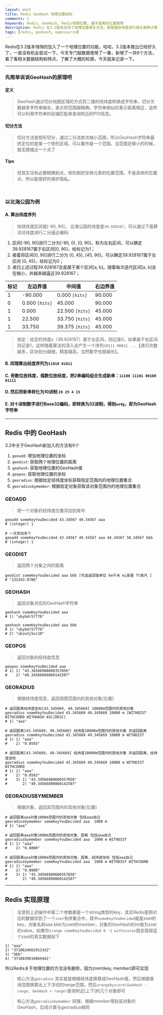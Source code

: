 ```yaml
---
layout: post
title: Redis GeoHash 地理位置结构
comments: 1
keywords: Redis, GeoHash, Redis地理位置, 基于距离的位置推荐
description: Redis 在3.2版本支持了地理位置相关方法，能根据经纬度进行相关推荐计算，找到附近推荐数据
tags: [redis, geohash, opensource]
---
```


Redis在3.2版本悄悄的加入了一个地理位置的功能，哈哈，3.2版本推出已经好久了，一直没有机会尝试一下，今天专门敲数据使用了一番，新增了一共6个方法，看了看相关数据结构和特点，了解了大概的轮廓，今天就来记录一下。

----

### 先简单说说GeoHash的原理吧

#### 定义
>GeoHash通过切分地图区域的方式将二维的经纬度转换成字符串，切分次数越多字符串越长，表示的范围越精确。字符串相似的表示距离相近，这样可以利用字符串的前缀匹配来查询附近的POI信息。

#### 切分方法
>切分方法是矩形切分，通过二分法依次缩小范围，所以GeoHash字符串最终定位的是某一个矩形区域，可以看作是一个范围，当范围足够小的时候，就无限接近一个点了

#### Tips
>但其实没有必要精确到点，矩形刚好反映元素的位置范围，不是具体的位置点，所以能很好的保护隐私。

<br>

### 以北海公园为例

#### A. 算出纬度序列

>地球纬度区间是[-90, 90]， 北海公园的纬度是`39.928167`，可以通过下面算法对纬度进行二分逼近编码:

1. 区间[-90, 90]进行二分为[-90, 0), [0, 90]，称为左右区间，可以确定39.928167属于右区间[0, 90]，给标记为1；
2. 接着将区间[0, 90]进行二分为 [0, 45), [45, 90]，可以确定39.928167属于左区间 [0, 45)，给标记为0；
3. 递归上述过程39.928167总是属于某个区间[a, b]。随着每次迭代区间[a, b]总在缩小，并越来越逼近39.928167；


| 标记 | 左边界值 | 中间值 | 右边界值 |
| ------| ------ | ------ | ------ |
| 1 | -90.000 | 0.000 `[hits]` | 90.000 |
| 0 | 0.000 `[hits]` | 45.000 | 90.000 |
| 1 | 0.000 | 22.500 `[hits]` | 45.000 |
| 1 | 22.500 | 33.750 `[hits]` | 45.000 |
| 1 | 33.750 | 39.375 `[hits]` | 45.000 |

>规定：给定的纬度x（39.928167）属于左区间，则记录0，如果属于右区间则记录1，这样随着算法的深入会产生一个序列`10111 00011 ...`【递归次数越多，区块划分越细，精度越高，当然数字也就越长】。

#### B. 同理算出经度序列为`11010 01011`

#### C. 奇数位放纬度，偶数位放经度，把2串编码组合生成新串：`11100 11101 00100 01111`

#### D. 然后将新串转化为10进制 `28 29 4 15`

#### E. 对十进制数字进行Base32编码，即转换为32进制，得到`wx4g`，即为GeoHash字符串

----

## Redis 中的 GeoHash

3.2中关于GeoHash新加入的方法有6个

1. `geoadd`: 增加地理位置的坐标
2. `geodist`: 获取两个地理位置的距离
3. `geohash`: 获取地理位置的GeoHash值
4. `geopos`: 获取地理位置的坐标
5. `georadius`: 根据给定经纬度坐标获取指定范围内的地理位置集合
6. `georadiusbymember`: 根据给定对象获取该对象范围内的地理位置集合

### GEOADD

> 把一个对象的经纬度位置添加到库中

```
geoadd someKeyYouDecided 43.34567 49.34567 aaa
# (integer) 1

# 一次添加多个
geoadd someKeyYouDecided 43.34567 49.34567 aaa 44.34567 50.34567 bbb
# (integer) 1
```

### GEODIST

> 返回两个对象之间的距离

```
geodist someKeyYouDecided aaa bbb [可选返回值单位 km千米 mi英里 ft英尺 ]
# "132343.9786"
```

### GEOHASH

> 返回对象对应的GeoHash字符串

```
geohash someKeyYouDecided aaa
# 1) "ubybdr57770"

geohash someKeyYouDecided aaa bbb
# 1) "ubybdr57770"
# 2) "ubzw3j5sc10"
```

### GEOPOS

> 返回对象的经纬度信息

```
geopos someKeyYouDecided aaa
# 1) 1) "43.34566980600357056"
#    2) "49.34566890860142507"
```

### GEORADIUS

> 根据经纬度信息，返回周围范围内的其他对象[位置]

```
# 返回距离经纬度坐标[43.345669, 49.345669] 10000m范围内的其他对象
georadius someKeyYouDecided 43.345669 49.345669 10000 m [WITHDIST WITHCOORD WITHHASH ASC|DESC]
# 1) "aaa"

# 返回距离[43.345669, 49.345669] 经纬度10000m范围内的其他对象 并返回距离
georadius someKeyYouDecided 43.345669 49.345669 10000 m WITHDIST
# 1) 1) "aaa"
#    2) "0.0593"

# 返回距离[43.345669, 49.345669] 经纬度10000m范围内的其他对象 并返回距离、经纬度坐标
georadius someKeyYouDecided 43.345669 49.345669 10000 m WITHDIST WITHCOORD
# 1) 1) "aaa"
#    2) "0.0593"
#    3) 1) "43.34566980600357056"
#       2) "49.34566890860142507"
```

### GEORADIUSBYMEMBER

> 根据对象，返回其范围内的其他对象[位置]

```
# 返回距离aaa对象1000m范围内的其他对象 包括aaa自己
georadiusbymember someKeyYouDecided aaa  1000 m
# 1) "aaa"

# 返回距离aaa对象1000m范围内的其他对象、距离 包括aaa自己
georadiusbymember someKeyYouDecided aaa  1000 m WITHDIST
# 1) 1) "aaa"
#    2) "0.0000"

# 返回距离aaa对象1000m范围内的其他对象、距离、经纬度坐标 包括aaa自己
georadiusbymember someKeyYouDecided aaa  1000 m WITHDIST WITHCOORD
# 1) 1) "aaa"
#    2) "0.0000"
#    3) 1) "43.34566980600357056"
#       2) "49.34566890860142507"
```

-----

## Redis 实现原理

>注意到上述操作中第二个参数都是一个string类型的key，其实Redis是把对应的数据存到了一个`zset`有序集合中，其中`someKeyYouDecided`就是zset的key，对象名称aaa bbb为zset的member，对象的GeoHash的int值为zset的value，如果你`zrange someKeyYouDecided 0 -1 withscores`就会窥探这个zset的真实数据如下

```
1) "aaa"
2) "3710624661911432"
3) "bbb"
4) "3710839010869441"
```

所以Redis关于地理位置的方法没有删除，因为zrem(key, member)即可实现

>核心方法`georadius` 其实就是根据经纬度换算成GeoHash值，然后根据查询范围换算出上下浮动的range范围，然后`zrangebyscore(GeoHash - range, GeoHash + range)`查询附近[上下]的几个对象即可

>核心方法`georadiusbymember` 同理，根据member得到该对象的GeoHash，后续计算与georadius相同




